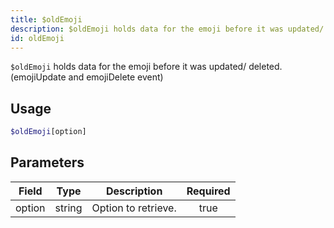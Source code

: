 ```yaml
---
title: $oldEmoji
description: $oldEmoji holds data for the emoji before it was updated/ deleted. (emojiUpdate and emojiDelete event)
id: oldEmoji
---
```


`$oldEmoji` holds data for the emoji before it was updated/ deleted. (emojiUpdate and emojiDelete event)

## Usage

```php
$oldEmoji[option]
```

## Parameters

| Field  | Type   | Description         | Required |
| ------ | ------ | ------------------- | :------: |
| option | string | Option to retrieve. |   true   |